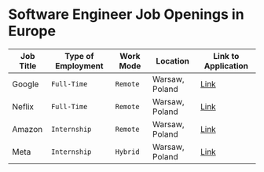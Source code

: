 # Software Engineer Job Openings in Europe

<div align="left">

| Job Title | Type of Employment | Work Mode | Location | Link to Application |
| --- | --- | --- | --- | --- |
| Google | `Full-Time`| `Remote`| Warsaw, Poland | [Link](#) |
| Neflix | `Full-Time` | `Remote`| Warsaw, Poland | [Link](#) |
| Amazon | `Internship` | `Remote`| Warsaw, Poland | [Link](#) |
| Meta| `Internship` | `Hybrid` | Warsaw, Poland | [Link](#) |

</div>
